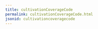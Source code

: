 ```yaml
---
title: cultivationCoverageCode
permalink: cultivationCoverageCode.html
jsonid: cultivationcoveragecode
---
```

